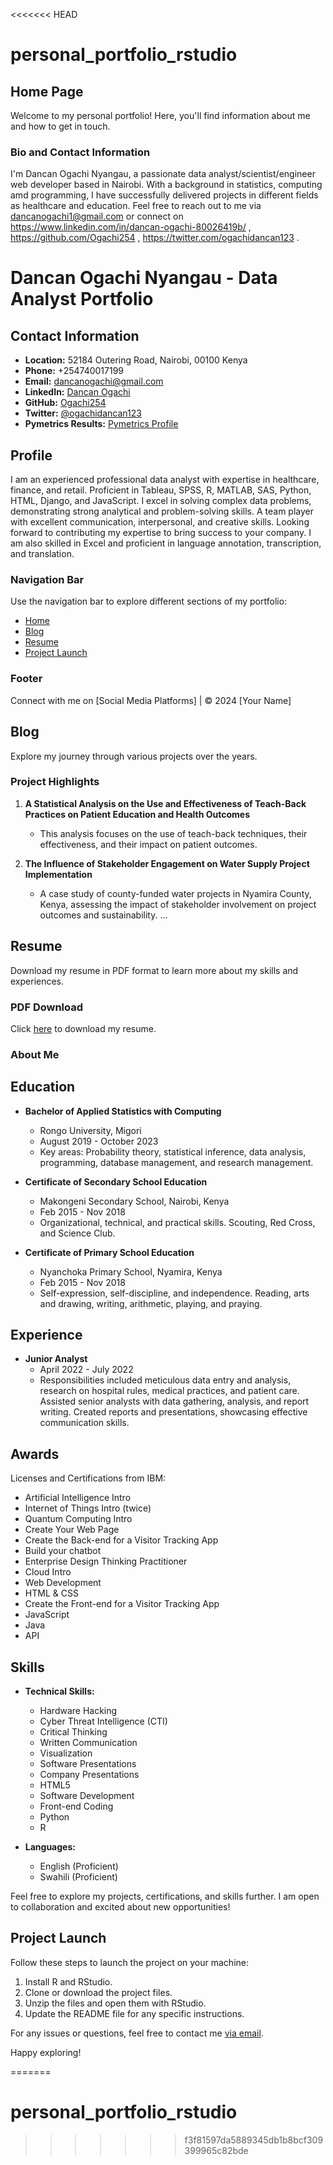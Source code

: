 <<<<<<< HEAD
# personal_portfolio_rstudio

## Home Page

Welcome to my personal portfolio! Here, you'll find information about me and how to get in touch.

### Bio and Contact Information

I'm Dancan Ogachi Nyangau, a passionate data analyst/scientist/engineer web developer based in Nairobi. With a background in statistics, computing amd programming, I have successfully delivered projects in different fields as healthcare and education. Feel free to reach out to me via dancanogachi1@gmail.com or connect on https://www.linkedin.com/in/dancan-ogachi-80026419b/ , https://github.com/Ogachi254 , https://twitter.com/ogachidancan123 .
# Dancan Ogachi Nyangau - Data Analyst Portfolio

## Contact Information
- **Location:** 52184 Outering Road, Nairobi, 00100 Kenya
- **Phone:** +254740017199
- **Email:** dancanogachi@gmail.com
- **LinkedIn:** [Dancan Ogachi](https://www.linkedin.com/in/dancan-ogachi-80026419b/)
- **GitHub:** [Ogachi254](https://github.com/Ogachi254)
- **Twitter:** [@ogachidancan123](https://twitter.com/ogachidancan123)
- **Pymetrics Results:** [Pymetrics Profile](https://www.pymetrics.com/results/?utm_campaign=submission-confirmation-9154622&utm_medium=Email&utm_source=submission-confirmation-9154622)

## Profile
I am an experienced professional data analyst with expertise in healthcare, finance, and retail. Proficient in Tableau, SPSS, R, MATLAB, SAS, Python, HTML, Django, and JavaScript. I excel in solving complex data problems, demonstrating strong analytical and problem-solving skills. A team player with excellent communication, interpersonal, and creative skills. Looking forward to contributing my expertise to bring success to your company. I am also skilled in Excel and proficient in language annotation, transcription, and translation.

### Navigation Bar

Use the navigation bar to explore different sections of my portfolio:

- [Home](#home-page)
- [Blog](#blog)
- [Resume](#resume)
- [Project Launch](#project-launch)

### Footer

Connect with me on [Social Media Platforms] | © 2024 [Your Name]

## Blog

Explore my journey through various projects over the years.

### Project Highlights
1. **A Statistical Analysis on the Use and Effectiveness of Teach-Back Practices on Patient Education and Health Outcomes**
   - This analysis focuses on the use of teach-back techniques, their effectiveness, and their impact on patient outcomes.

2. **The Influence of Stakeholder Engagement on Water Supply Project Implementation**
   - A case study of county-funded water projects in Nyamira County, Kenya, assessing the impact of stakeholder involvement on project outcomes and sustainability.
...

## Resume

Download my resume in PDF format to learn more about my skills and experiences.

### PDF Download

Click [here](path/to/resume.pdf) to download my resume.

### About Me
## Education
- **Bachelor of Applied Statistics with Computing**
  - Rongo University, Migori
  - August 2019 - October 2023
  - Key areas: Probability theory, statistical inference, data analysis, programming, database management, and research management.

- **Certificate of Secondary School Education**
  - Makongeni Secondary School, Nairobi, Kenya
  - Feb 2015 - Nov 2018
  - Organizational, technical, and practical skills. Scouting, Red Cross, and Science Club.

- **Certificate of Primary School Education**
  - Nyanchoka Primary School, Nyamira, Kenya
  - Feb 2015 - Nov 2018
  - Self-expression, self-discipline, and independence. Reading, arts and drawing, writing, arithmetic, playing, and praying.

## Experience
- **Junior Analyst**
  - April 2022 - July 2022
  - Responsibilities included meticulous data entry and analysis, research on hospital rules, medical practices, and patient care. Assisted senior analysts with data gathering, analysis, and report writing. Created reports and presentations, showcasing effective communication skills.

## Awards
Licenses and Certifications from IBM:
- Artificial Intelligence Intro
- Internet of Things Intro (twice)
- Quantum Computing Intro
- Create Your Web Page
- Create the Back-end for a Visitor Tracking App
- Build your chatbot
- Enterprise Design Thinking Practitioner
- Cloud Intro
- Web Development
- HTML & CSS
- Create the Front-end for a Visitor Tracking App
- JavaScript
- Java
- API

## Skills
- **Technical Skills:**
  - Hardware Hacking
  - Cyber Threat Intelligence (CTI)
  - Critical Thinking
  - Written Communication
  - Visualization
  - Software Presentations
  - Company Presentations
  - HTML5
  - Software Development
  - Front-end Coding
  - Python
  - R

- **Languages:**
  - English (Proficient)
  - Swahili (Proficient)

Feel free to explore my projects, certifications, and skills further. I am open to collaboration and excited about new opportunities!

## Project Launch

Follow these steps to launch the project on your machine:

1. Install R and RStudio.
2. Clone or download the project files.
3. Unzip the files and open them with RStudio.
4. Update the README file for any specific instructions.

For any issues or questions, feel free to contact me [via email](mailto:dan.dancanogachi1@gmail.com).

Happy exploring!


=======
# personal_portfolio_rstudio
>>>>>>> f3f81597da5889345db1b8bcf309399965c82bde
